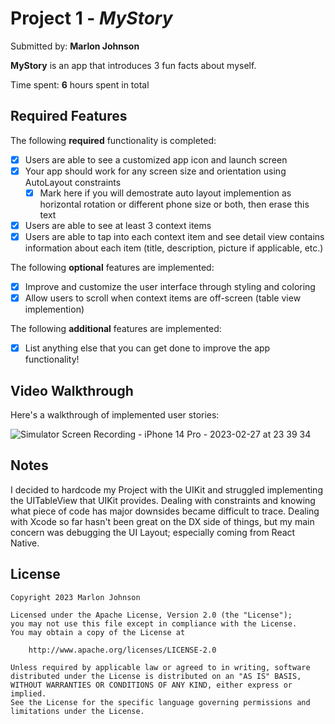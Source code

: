 # Project 1 - *MyStory*

Submitted by: **Marlon Johnson**

**MyStory** is an app that introduces 3 fun facts about myself. 

Time spent: **6** hours spent in total

## Required Features

The following **required** functionality is completed:

- [x] Users are able to see a customized app icon and launch screen
- [x] Your app should work for any screen size and orientation using AutoLayout constraints
  - [x] Mark here if you will demostrate auto layout implemention as horizontal rotation or different phone size or both, then erase this text
- [x] Users are able to see at least 3 context items
- [x] Users are able to tap into each context item and see detail view contains information about each item (title, description, picture if applicable, etc.)
 
The following **optional** features are implemented:

- [x] Improve and customize the user interface through styling and coloring
- [x] Allow users to scroll when context items are off-screen (table view implemention)

The following **additional** features are implemented:

- [x] List anything else that you can get done to improve the app functionality!

## Video Walkthrough

Here's a walkthrough of implemented user stories:

![Simulator Screen Recording - iPhone 14 Pro - 2023-02-27 at 23 39 34](https://user-images.githubusercontent.com/5723692/221786255-5d860852-c4d1-4b97-9552-c6ea98e8e6c5.gif)

## Notes

I decided to hardcode my Project with the UIKit and struggled implementing the UITableView that UIKit provides.
Dealing with constraints and knowing what piece of code has major downsides became difficult to trace. Dealing with Xcode so far
hasn't been great on the DX side of things, but my main concern was debugging the UI Layout; especially coming from React Native. 

## License

    Copyright 2023 Marlon Johnson

    Licensed under the Apache License, Version 2.0 (the "License");
    you may not use this file except in compliance with the License.
    You may obtain a copy of the License at

        http://www.apache.org/licenses/LICENSE-2.0

    Unless required by applicable law or agreed to in writing, software
    distributed under the License is distributed on an "AS IS" BASIS,
    WITHOUT WARRANTIES OR CONDITIONS OF ANY KIND, either express or implied.
    See the License for the specific language governing permissions and
    limitations under the License.
